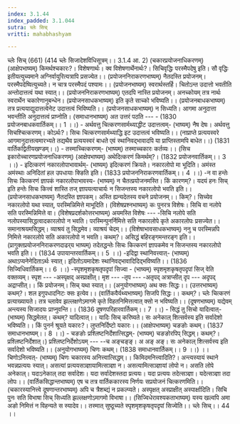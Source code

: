```yaml
---
index: 3.1.44
index_padded: 3.1.044
sutra: च्लेः सिच्
vritti: mahabhashyam

---
```

 च्लेः सिच् (661) (414 च्लेः सिजादेशविधिसूत्रम्।। 3.1.4 आ. 2) (चकारप्रयोजनाधिकरणम्) (आक्षेपभाष्यम्) किमर्थश्चकारः?। विशेषणार्थः। क्व विशेषणार्थेनार्थः?। सिचिवृद्धिः परस्मैपदेषु इति। सौ वृद्धिः इतीयत्युच्यमाने अग्निर्वायुरित्यत्रापि प्रसज्येत।। (प्रयोजननिराकरणभाष्यम्) नैतदस्ति प्रयोजनम्। परस्मैपदेष्वित्युच्यते। न चात्र परस्मैपदं पश्यामः।। (प्रयोजनभाष्यम्) स्वरार्थस्तर्हि। चितोऽन्त उदात्तो भवतीति अन्तोदात्तत्वं यथा स्यात्।। (प्रयोजननिराकरणभाष्यम्) एतदपि नास्ति प्रयोजनम्। अनच्कोयम् तत्र नार्थः स्वरार्थेन चकारेणानुबन्धेन। (प्रयोजनसाधकभाष्यम्) इति कृते साच्को भविष्यति।। (प्रयोजनबाधकभाष्यम्) तत्र प्रत्ययाद्युदात्तत्वेनेट उदात्तत्वं भिविष्यति।। (प्रयोजनसाधकभाष्यम्) न सिध्यति। आगमा अनुदात्ता भवन्तीति अनुदात्तत्वं प्राप्नोति। (समाधानभाष्यम्) अत उत्तरं पठति --- - (1830 प्रयोजनबाधकवार्तिकम्।। 1 ।।) - अर्थवत्तु चित्करणसार्मथ्याद्धीट उदात्तत्वम्- (भाष्यम्) नैष देषः। अर्थवत्तु सिचश्चित्करणम्। कोऽर्थः?। सिचः चित्करणसार्मथ्याद्धि इट उदात्तत्वं भविष्यति।। (नाप्राप्ते प्रत्ययस्वरे आगमानुदात्तत्वमारभ्यते तद्यथैव प्रत्ययस्वरं बाधते एवं स्थानिवद्भावादपि या प्राप्तिस्तामपि बाधेत।।) (1831 वार्तिकद्वितीयखण्डम्।।) - तस्माच्चित्करणम्- (भाष्यम्) तस्माच्चकारः कर्तव्यः।। (सिच इकारोच्चारणप्रयोजनाधिकरणम्) (आक्षेपभाष्यम्) अथेदित्करणं किमर्थम्?। (1832 प्रयोजनवार्तिकम्।। 3 ।।) - इदित्करणं नकारलोपाभावार्थम्- (भाष्यम्) इदित्करणं क्रियते। नकारलोपो मा भूदिति। अमंस्त अमंस्थाः अनिदितां हल उपधायाः क्ङिति इति। (1833 प्रयोजननिराकरणवार्तिकम्।। 4 ।।) -न वा हन्तेः सिचः कित्करणं ज्ञापकं नकारलोपाभावस्य- (भाष्यम्) न चैतत्प्रयोजनमस्ति। किं कारणम्?। यदयं हनः सिच् इति हन्तेः सिचः कित्त्वं शास्ति तज् ज्ञापयत्याचार्यः न सिजन्तस्य नकारलोपो भवति इति।। (प्रयोजनसाधकभाष्यम्) नैतदस्ति ज्ञापकम्। अस्ति ह्यन्यदेतस्य वचने प्रयोजनम्।। किम्?। सिच्येव नकारलोपो यथा स्यात्, परस्मिन्निमित्ते माभूदिति। (विशेषप्रश्नभाष्यम्) कः पुनरत्र विशेषः। सिचि वा नलोपे सति परस्मिन्निमित्ते वा। (विशेषप्रदर्शकोत्तरभाष्यम्) अयमस्ति विशेषः --- -सिचि नलोपे सति नलोपस्यासिद्धत्वादकारलोपो न भवति। परस्मिन्पुनर्निमित्ते सति नकारलोपे कृते अकारलोपः प्रसज्येत।। समानाश्रयमसिद्धम्। व्याश्रयं तु सिद्धमेव। व्याश्रयं चेदम्।। (विशेषाभावसाधकभाष्यम्) ननु च परस्मिन्नपि निमित्ते नकारलोपे सति अकारलोपो न भवति। कथम्?। असिद्धं बहिरङ्गमन्तरङ्ग इति।। (प्रागुक्तप्रयोजननिराकरणदाढर्‌य भाष्यम्) तदेतद्धन्तेः सिचः कित्करणं ज्ञापकमेव न सिजन्तस्य नकारलोपो भवति इति।। (1834 उपायान्तरवार्तिकम्।। 5 ।।) -इदिद्वा स्थानिवत्त्वात्- (भाष्यम्) अथाऽप्यनेनेदिताऽर्थः स्यात्। इदितोऽयमादेशः स्थानिवद्भावादिदिद्भविष्यति।। (1836 सिज्विधिवार्तिकम्।। 6 ।।) -स्पृशमृशकृषतृपदृपां सिज्वा - (भाष्यम्) स्पृशमृशकृषतृपदृपां सिज् वेति वक्तव्यम्। स्पृश --- -अस्पृक्षद् अस्प्राक्षीत्। मृश --- -तृप --- -अतृपद् अत्राप्सीत् दृप --- अदृपद् अद्राप्सीत्।। किं प्रयोजनम्। सिच् यथा स्यात्।। (अनुयोगभाष्यम्) अथ क्सः सिद्धः।। (उत्तरभाष्यम्) कथम्?। शल इगुपधादनिटः क्सः इत्येव।। (वार्तिकवैर्यथ्यभाष्यम्) सिजपि सिद्धः।। कथम्?। च्लेः चित्करणं प्रत्याख्यायते। तत्र च्लावेव झल्लक्षणेऽमागमे कृते विहतनिमित्तत्वात् क्सो न भविष्यति।। (दूषणभाष्यम्) यद्येवम् अन्त्यस्य सिजादयः प्राप्नुवन्ति।। (1836 दूषणपरिहारवार्तिकम्।। 7 ।।) - सिद्धं तु सिचो यादित्वात्- (भाष्यम्) सिद्धमेतत्। कथम्? यादित्वात्।। यादिः सिच् करिष्यते। सः अनेकाल् शित्सर्वस्य इति सर्वादेशो भविष्यति।। किं पुनर्न श्रूयते यकारः?। लुप्तनिर्दिष्टो यकारः।। (आक्षेपभाष्यम्) चङङोः कथम्। (1837 समाधानभाष्यम्।। 8 ।।) - चङङोः प्रश्लिष्टनिर्देशात्सिद्धम्- (भाष्यम्) चङङोरपिप् सिद्धम्। कथम्?। प्रश्लिष्टनिर्देशात्।) प्रश्लिष्टनिर्देशोऽयम् --- --च अङ्चङ्ङ्। अ अङ् अङ्। सः अनेकाल् शित्सर्वस्य इति सर्वादेशो भविष्यति।। (अनुयोगभाष्यम्) चिणः कथम्। (1838 समाधानवार्तिकम्।। 9 ।।) ।। चिणोऽनित्त्वत्- (भाष्यम्) चिणः चकारस्य अनित्त्वात्सिद्धम्।। किमिदमनित्त्वादिति?। अन्त्यस्यायं स्थाने भवन्नप्रत्ययः स्यात्। असत्यां प्रत्ययसञ्ज्ञायामित्सञ्ज्ञा न। असत्यामित्सञ्ज्ञायां लोपो न। असति लोपे अनेकाल्। यदाऽनेकाल् तदा सर्वादेशः। यदा सर्वादेशस्तदा प्रत्ययः। यदा प्रत्ययः तदेत्सञ्ज्ञा। यदेत्सञ्ज्ञा तदा लोपः।। (वार्तिकसिद्धान्तभाष्यम्) एष च तत्र वार्तिककारस्य निर्णयः सप्रयोजनं चित्करणमिति।। (चकारस्यानित्त्वे दूषणान्तरभाष्यम्) अपि च त्रैशब्द्यं न प्रकल्प्यते। अस्पृक्षत् अस्प्राक्षीत् अस्पार्क्षादिति। सिचि पुनः सति विभाषा सिच् सिध्यति झल्लक्षणोऽमागमो विभाषा।। (सिज्विधेरावश्यकताभाष्यम्) यस्य खल्वपि अमा अङो निमित्तं न विहन्यते स स्यादेव।। तस्मात् सुष्ठूच्यते स्पृशमृशकृषतृपदृपां सिज्वेति।। च्लेः सिच्।। 44 ।। 
